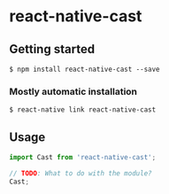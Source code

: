 # react-native-cast

## Getting started

`$ npm install react-native-cast --save`

### Mostly automatic installation

`$ react-native link react-native-cast`

## Usage
```javascript
import Cast from 'react-native-cast';

// TODO: What to do with the module?
Cast;
```

